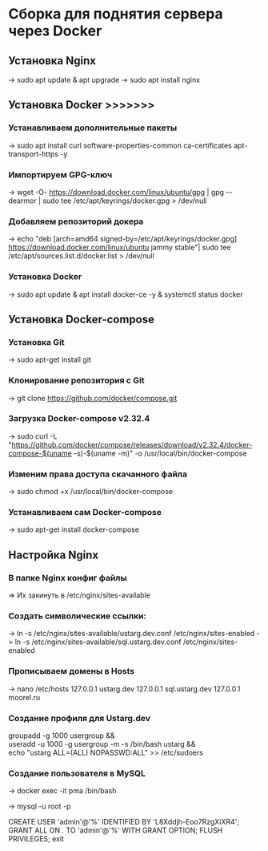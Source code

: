 # Сборка для поднятия сервера через Docker

## Установка Nginx

-> sudo apt update & apt upgrade
-> sudo apt install nginx

## Установка Docker >>>>>>>

### Устанавливаем дополнительные пакеты

-> sudo apt install curl software-properties-common ca-certificates apt-transport-https -y

### Импортируем GPG-ключ

-> wget -O- https://download.docker.com/linux/ubuntu/gpg | gpg --dearmor | sudo tee /etc/apt/keyrings/docker.gpg > /dev/null

### Добавляем репозиторий докера

-> echo "deb [arch=amd64 signed-by=/etc/apt/keyrings/docker.gpg] https://download.docker.com/linux/ubuntu jammy stable"| sudo tee /etc/apt/sources.list.d/docker.list > /dev/null

### Установка Docker

-> sudo apt update & apt install docker-ce -y & systemctl status docker

## Установка Docker-compose

### Установка Git

-> sudo apt-get install git

### Клонирование репозитория с Git

-> git clone https://github.com/docker/compose.git

### Загрузка Docker-compose v2.32.4

-> sudo curl -L "https://github.com/docker/compose/releases/download/v2.32.4/docker-compose-$(uname -s)-$(uname -m)" -o /usr/local/bin/docker-compose

### Изменим права доступа скачанного файла

-> sudo chmod +x /usr/local/bin/docker-compose

### Устанавливаем сам Docker-compose

-> sudo apt-get install docker-compose

## Настройка Nginx

### В папке Nginx конфиг файлы

=> Их закинуть в /etc/nginx/sites-available

### Создать символические ссылки:

-> ln -s /etc/nginx/sites-available/ustarg.dev.conf /etc/nginx/sites-enabled
-> ln -s /etc/nginx/sites-available/sql.ustarg.dev.conf /etc/nginx/sites-enabled

### Прописываем домены в Hosts

-> nano /etc/hosts
127.0.0.1 ustarg.dev
127.0.0.1 sql.ustarg.dev
127.0.0.1 moorel.ru

### Создание профиля для Ustarg.dev

groupadd -g 1000 usergroup && \
 useradd -u 1000 -g usergroup -m -s /bin/bash ustarg && \
 echo "ustarg ALL=(ALL) NOPASSWD:ALL" >> /etc/sudoers

### Создание пользователя в MySQL

-> docker exec -it pma /bin/bash

-> mysql -u root -p

CREATE USER 'admin'@'%' IDENTIFIED BY 'L8Xddjh-Eoo7RzgXiXR4';
GRANT ALL ON _._ TO 'admin'@'%' WITH GRANT OPTION;
FLUSH PRIVILEGES;
exit

